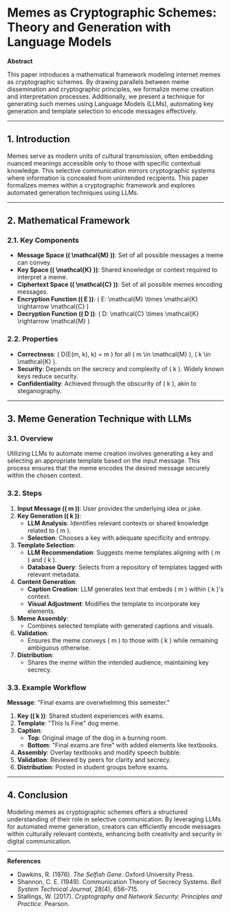 # Memes as Cryptographic Schemes: Theory and Generation with Language Models

**Abstract**

This paper introduces a mathematical framework modeling internet memes as cryptographic schemes. By drawing parallels between meme dissemination and cryptographic principles, we formalize meme creation and interpretation processes. Additionally, we present a technique for generating such memes using Language Models (LLMs), automating key generation and template selection to encode messages effectively.

---

## 1. Introduction

Memes serve as modern units of cultural transmission, often embedding nuanced meanings accessible only to those with specific contextual knowledge. This selective communication mirrors cryptographic systems where information is concealed from unintended recipients. This paper formalizes memes within a cryptographic framework and explores automated generation techniques using LLMs.

---

## 2. Mathematical Framework

### 2.1. Key Components

- **Message Space (\( \mathcal{M} \))**: Set of all possible messages a meme can convey.
- **Key Space (\( \mathcal{K} \))**: Shared knowledge or context required to interpret a meme.
- **Ciphertext Space (\( \mathcal{C} \))**: Set of all possible memes encoding messages.
- **Encryption Function (\( E \))**: \( E: \mathcal{M} \times \mathcal{K} \rightarrow \mathcal{C} \)
- **Decryption Function (\( D \))**: \( D: \mathcal{C} \times \mathcal{K} \rightarrow \mathcal{M} \)

### 2.2. Properties

- **Correctness**: \( D(E(m, k), k) = m \) for all \( m \in \mathcal{M} \), \( k \in \mathcal{K} \).
- **Security**: Depends on the secrecy and complexity of \( k \). Widely known keys reduce security.
- **Confidentiality**: Achieved through the obscurity of \( k \), akin to steganography.

---

## 3. Meme Generation Technique with LLMs

### 3.1. Overview

Utilizing LLMs to automate meme creation involves generating a key and selecting an appropriate template based on the input message. This process ensures that the meme encodes the desired message securely within the chosen context.

### 3.2. Steps

1. **Input Message (\( m \))**: User provides the underlying idea or joke.
2. **Key Generation (\( k \))**:
   - **LLM Analysis**: Identifies relevant contexts or shared knowledge related to \( m \).
   - **Selection**: Chooses a key with adequate specificity and entropy.
3. **Template Selection**:
   - **LLM Recommendation**: Suggests meme templates aligning with \( m \) and \( k \).
   - **Database Query**: Selects from a repository of templates tagged with relevant metadata.
4. **Content Generation**:
   - **Caption Creation**: LLM generates text that embeds \( m \) within \( k \)'s context.
   - **Visual Adjustment**: Modifies the template to incorporate key elements.
5. **Meme Assembly**:
   - Combines selected template with generated captions and visuals.
6. **Validation**:
   - Ensures the meme conveys \( m \) to those with \( k \) while remaining ambiguous otherwise.
7. **Distribution**:
   - Shares the meme within the intended audience, maintaining key secrecy.

### 3.3. Example Workflow

**Message**: "Final exams are overwhelming this semester."

1. **Key (\( k \))**: Shared student experiences with exams.
2. **Template**: "This Is Fine" dog meme.
3. **Caption**:
   - **Top**: Original image of the dog in a burning room.
   - **Bottom**: "Final exams are fine" with added elements like textbooks.
4. **Assembly**: Overlay textbooks and modify speech bubble.
5. **Validation**: Reviewed by peers for clarity and secrecy.
6. **Distribution**: Posted in student groups before exams.

---

## 4. Conclusion

Modeling memes as cryptographic schemes offers a structured understanding of their role in selective communication. By leveraging LLMs for automated meme generation, creators can efficiently encode messages within culturally relevant contexts, enhancing both creativity and security in digital communication.

---

**References**

- Dawkins, R. (1976). *The Selfish Gene*. Oxford University Press.
- Shannon, C. E. (1949). Communication Theory of Secrecy Systems. *Bell System Technical Journal*, 28(4), 656–715.
- Stallings, W. (2017). *Cryptography and Network Security: Principles and Practice*. Pearson.
